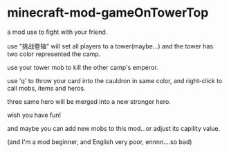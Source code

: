 # minecraft-mod-gameOnTowerTop

a mod use to fight with your friend.


use "挑战卷轴" will set all players to a tower(maybe...) and the tower has two color represented the camp.


use your tower mob to kill the other camp's emperor.


use 'q' to throw your card into the cauldron in same color, and right-click to call mobs, items and heros.


three same hero will be merged into a new stronger hero.

wish you have fun!

and maybe you can add new mobs to this mod...or adjust its capility value.


(and I'm a mod beginner, and English very poor, ennnn....so bad)
